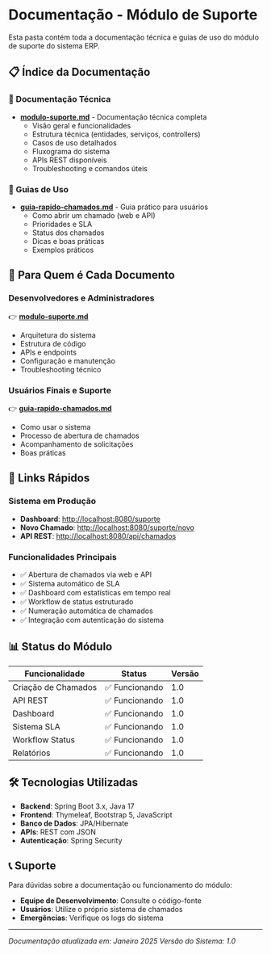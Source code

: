 # Documentação - Módulo de Suporte

Esta pasta contém toda a documentação técnica e guias de uso do módulo de suporte do sistema ERP.

## 📋 Índice da Documentação

### 📖 Documentação Técnica
- **[modulo-suporte.md](./modulo-suporte.md)** - Documentação técnica completa
  - Visão geral e funcionalidades
  - Estrutura técnica (entidades, serviços, controllers)
  - Casos de uso detalhados
  - Fluxograma do sistema
  - APIs REST disponíveis
  - Troubleshooting e comandos úteis

### 🚀 Guias de Uso
- **[guia-rapido-chamados.md](./guia-rapido-chamados.md)** - Guia prático para usuários
  - Como abrir um chamado (web e API)
  - Prioridades e SLA
  - Status dos chamados
  - Dicas e boas práticas
  - Exemplos práticos

## 🎯 Para Quem é Cada Documento

### Desenvolvedores e Administradores
👉 **[modulo-suporte.md](./modulo-suporte.md)**
- Arquitetura do sistema
- Estrutura de código
- APIs e endpoints
- Configuração e manutenção
- Troubleshooting técnico

### Usuários Finais e Suporte
👉 **[guia-rapido-chamados.md](./guia-rapido-chamados.md)**
- Como usar o sistema
- Processo de abertura de chamados
- Acompanhamento de solicitações
- Boas práticas

## 🔗 Links Rápidos

### Sistema em Produção
- **Dashboard**: [http://localhost:8080/suporte](http://localhost:8080/suporte)
- **Novo Chamado**: [http://localhost:8080/suporte/novo](http://localhost:8080/suporte/novo)
- **API REST**: [http://localhost:8080/api/chamados](http://localhost:8080/api/chamados)

### Funcionalidades Principais
- ✅ Abertura de chamados via web e API
- ✅ Sistema automático de SLA
- ✅ Dashboard com estatísticas em tempo real
- ✅ Workflow de status estruturado
- ✅ Numeração automática de chamados
- ✅ Integração com autenticação do sistema

## 📊 Status do Módulo

| Funcionalidade | Status | Versão |
|----------------|--------|---------|
| Criação de Chamados | ✅ Funcionando | 1.0 |
| API REST | ✅ Funcionando | 1.0 |
| Dashboard | ✅ Funcionando | 1.0 |
| Sistema SLA | ✅ Funcionando | 1.0 |
| Workflow Status | ✅ Funcionando | 1.0 |
| Relatórios | ✅ Funcionando | 1.0 |

## 🛠️ Tecnologias Utilizadas

- **Backend**: Spring Boot 3.x, Java 17
- **Frontend**: Thymeleaf, Bootstrap 5, JavaScript
- **Banco de Dados**: JPA/Hibernate
- **APIs**: REST com JSON
- **Autenticação**: Spring Security

## 📞 Suporte

Para dúvidas sobre a documentação ou funcionamento do módulo:

- **Equipe de Desenvolvimento**: Consulte o código-fonte
- **Usuários**: Utilize o próprio sistema de chamados
- **Emergências**: Verifique os logs do sistema

---

*Documentação atualizada em: Janeiro 2025*
*Versão do Sistema: 1.0*